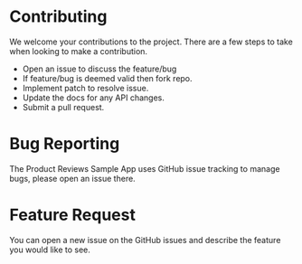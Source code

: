 # Contributing

We welcome your contributions to the project. There are a few steps to take when
looking to make a contribution.

- Open an issue to discuss the feature/bug
- If feature/bug is deemed valid then fork repo.
- Implement patch to resolve issue.
- Update the docs for any API changes.
- Submit a pull request.

# Bug Reporting

The Product Reviews Sample App uses GitHub issue tracking to manage bugs, please
open an issue there.

# Feature Request

You can open a new issue on the GitHub issues and describe the feature you would
like to see.
